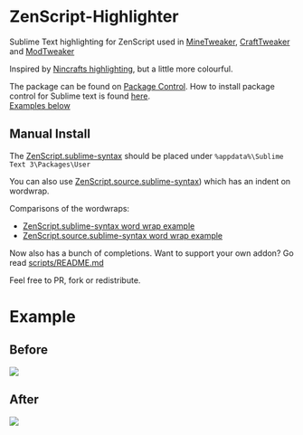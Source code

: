 # ZenScript-Highlighter
Sublime Text highlighting for ZenScript used in [MineTweaker](https://github.com/stanhebben/MineTweaker3), [CraftTweaker](https://github.com/jaredlll08/CraftTweaker) and [ModTweaker](https://github.com/jaredlll08/ModTweaker)

Inspired by [Nincrafts highlighting](https://github.com/Nincraft/minetweaker-syntax-highlighting), but a little more colourful.

The package can be found on [Package Control](https://packagecontrol.io/packages/ZenScript). How to install package control for Sublime text is found [here](https://packagecontrol.io/installation).  
[Examples below](#example)

## Manual Install
The [ZenScript.sublime-syntax](ZenScript.sublime-syntax) should be placed under `%appdata%\Sublime Text 3\Packages\User`

You can also use [ZenScript.source.sublime-syntax](ZenScript.source.sublime-syntax)) which has an indent on wordwrap.

Comparisons of the wordwraps:
* [ZenScript.sublime-syntax word wrap example](http://puu.sh/slBMs/b4ccafbecd.png)
* [ZenScript.source.sublime-syntax word wrap example](http://puu.sh/slBPe/bde1c852ff.png)

Now also has a bunch of completions. Want to support your own addon? Go read [scripts/README.md](scripts/README.md)

Feel free to PR, fork or redistribute.

# Example
## Before
![](http://puu.sh/slx5e/66fdfc036b.png)

## After
![](http://puu.sh/slx74/edc395183b.png)
